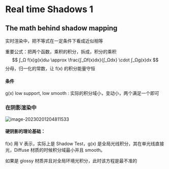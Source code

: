 # Real time Shadows  1

## The math behind shadow mapping

实时渲染中，把不等式在一定条件下看成近似相等

重要公式：把两个函数，乘积的积分，拆成，积分的乘积
$$
∫_Ω f(x)g(x)dω 	\approx \frac{∫_Ωf(x)dx}{∫_Ωdx} \cdot ∫_Ωg(x)dx
$$
分母，归一化的常数，让 f(x) 的积分能量守恒

#### 条件

g(x) low support, low smooth : 实际的积分域小，变动小，两个满足一个即可

### 在阴影渲染中

![image-20230201204811533](https://image-1253155090.cos.ap-nanjing.myqcloud.com/202302012048598.png)

#### 硬阴影的理论基础：

f(x) 用 V 表示，实际上是 Shadow Test，g(x) 是全局光线积分，其在单光线直接光，Diffuse 材质的时候积分域最小并且 smooth。

如果是 glossy 材质并且对全局环境光积分，此时该方程是最不准的 

